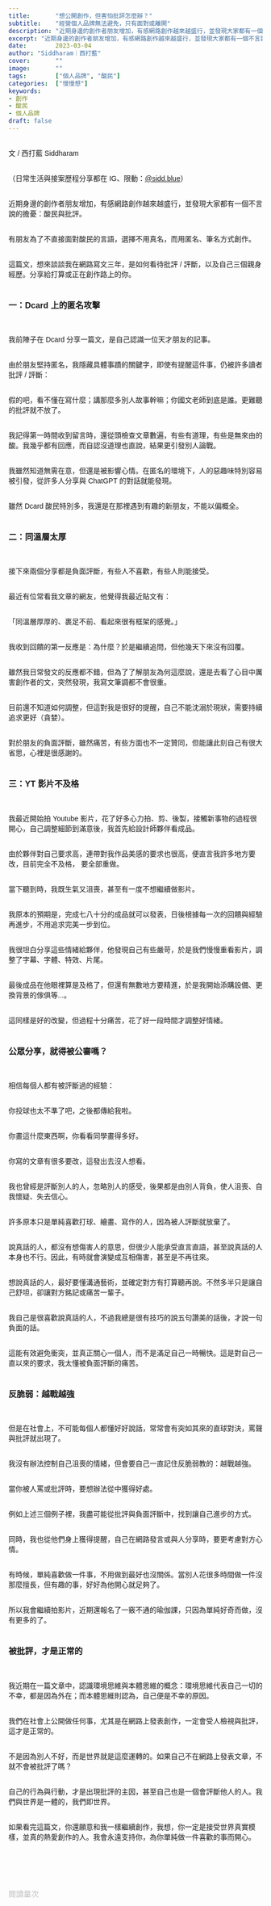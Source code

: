 ```yaml
---
title:       "想公開創作，但害怕批評怎麼辦？"
subtitle:    "經營個人品牌無法避免，只有面對或離開"
description: "近期身邊的創作者朋友增加，有感網路創作越來越盛行，並發現大家都有一個不言說的擔憂：酸民與批評..."
excerpt: "近期身邊的創作者朋友增加，有感網路創作越來越盛行，並發現大家都有一個不言說的擔憂：酸民與批評。..."
date:        2023-03-04
author: "Siddharam｜西打藍"
cover:       ""
image:       ""
tags:        ["個人品牌", "酸民"]
categories:  ["慢慢想"]
keywords:
- 創作
- 酸民
- 個人品牌
draft: false
---
```


<article style="font-family: 'Noto Sans TC', '微軟正黑體', sans-serif; font-weight: 300;">

<br>文 / 西打藍 Siddharam<br><br>

（日常生活與接案歷程分享都在 IG、限動：<a href="https://www.instagram.com/sidd.blue/" target="_blank">@sidd.blue</a>）<br><br>

近期身邊的創作者朋友增加，有感網路創作越來越盛行，並發現大家都有一個不言說的擔憂：酸民與批評。<br><br>

有朋友為了不直接面對酸民的言語，選擇不用真名，而用匿名、筆名方式創作。<br><br>

這篇文，想來談談我在網路寫文三年，是如何看待批評 / 評斷，以及自己三個親身經歷。分享給打算或正在創作路上的你。<br><br>

<h3 class="article-h1-color">一：Dcard 上的匿名攻擊</h3><br>

我前陣子在 Dcard 分享一篇文，是自己認識一位天才朋友的記事。<br><br>

由於朋友堅持匿名，我隱藏具體事蹟的關鍵字，即使有提醒這件事，仍被許多讀者批評 / 評斷：<br><br>

假的吧，看不懂在寫什麼；講那麼多別人故事幹嘛；你國文老師到底是誰。更難聽的批評就不放了。<br><br>

我記得第一時間收到留言時，還從頭檢查文章數遍，有些有道理，有些是無來由的酸。我幾乎都有回應，而自認沒道理也直說，結果更引發別人論戰。<br><br>

我雖然知道無需在意，但還是被影響心情。在匿名的環境下，人的惡趣味特別容易被引發，從許多人分享與 ChatGPT 的對話就能發現。<br><br>

雖然 Dcard 酸民特別多，我還是在那裡遇到有趣的新朋友，不能以偏概全。<br><br>


<h3 class="article-h1-color">二：同溫層太厚</h3><br>

接下來兩個分享都是負面評斷，有些人不喜歡，有些人則能接受。<br><br>

最近有位常看我文章的網友，他覺得我最近貼文有：<br><br>

「同溫層厚厚的、裹足不前、看起來很有框架的感覺。」<br><br>

我收到回饋的第一反應是：為什麼？於是繼續追問，但他幾天下來沒有回覆。<br><br>

雖然我日常發文的反應都不錯，但為了了解朋友為何這麼說，還是去看了心目中厲害創作者的文，突然發現，我寫文筆調都不會很重。<br><br>

目前還不知道如何調整，但這對我是很好的提醒，自己不能沈溺於現狀，需要持續追求更好（貪婪）。<br><br>

對於朋友的負面評斷，雖然痛苦，有些方面也不一定贊同，但能讓此刻自己有很大省思，心裡是很感謝的。<br><br>


<h3 class="article-h1-color">三：YT 影片不及格</h3><br>

我最近開始拍 Youtube 影片，花了好多心力拍、剪、後製，接觸新事物的過程很開心，自己調整細節到滿意後，我首先給設計師夥伴看成品。<br><br>

由於夥伴對自己要求高，連帶對我作品美感的要求也很高，便直言我許多地方要改，目前完全不及格，
要全部重做。<br><br>

當下聽到時，我既生氣又沮喪，甚至有一度不想繼續做影片。<br><br>

我原本的預期是，完成七八十分的成品就可以發表，日後根據每一次的回饋與經驗再進步，不用追求完美一步到位。<br><br>

我很坦白分享這些情緒給夥伴，他發現自己有些嚴苛，於是我們慢慢重看影片，調整了字幕、字體、特效、片尾。<br><br>

最後成品在他眼裡算是及格了，但還有無數地方要精進，於是我開始添購設備、更換背景的傢俱等...。<br><br>

這同樣是好的改變，但過程十分痛苦，花了好一段時間才調整好情緒。<br><br>


<h3 class="article-h1-color">公眾分享，就得被公審嗎？</h3><br>

相信每個人都有被評斷過的經驗：<br><br>

你投球也太不準了吧，之後都傳給我啦。<br><br>

你畫這什麼東西啊，你看看同學畫得多好。<br><br>

你寫的文章有很多要改，這發出去沒人想看。<br><br>

我也曾經是評斷別人的人，忽略別人的感受，後果都是由別人背負，使人沮喪、自我懷疑、失去信心。<br><br>

許多原本只是單純喜歡打球、繪畫、寫作的人，因為被人評斷就放棄了。<br><br>

說真話的人，都沒有想傷害人的意思，但很少人能承受直言直語，甚至說真話的人本身也不行。因此，有時就會演變成互相傷害，甚至是不再往來。<br><br>

想說真話的人，最好要懂溝通藝術，並確定對方有打算聽再說。不然多半只是讓自己舒坦，卻讓對方銘記或痛苦一輩子。<br><br>

我自己是很喜歡說真話的人，不過我總是很有技巧的說五句讚美的話後，才說一句負面的話。<br><br>

這能有效避免衝突，並真正關心一個人，而不是滿足自己一時暢快。這是對自己一直以來的要求，我太懂被負面評斷的痛苦。<br><br>

<h3 class="article-h1-color">反脆弱：越戰越強</h3><br>

但是在社會上，不可能每個人都懂好好說話，常常會有突如其來的直球對決，罵聲與批評就出現了。<br><br>

我沒有辦法控制自己沮喪的情緒，但會要自己一直記住反脆弱教的：越戰越強。<br><br>

當你被人罵或批評時，要想辦法從中獲得好處。<br><br>

例如上述三個例子裡，我盡可能從批評與負面評斷中，找到讓自己進步的方式。<br><br>

同時，我也從他們身上獲得提醒，自己在網路發言或與人分享時，要更考慮對方心情。<br><br>

有時候，單純喜歡做一件事，不用做到最好也沒關係。當別人花很多時間做一件沒那麼擅長，但有趣的事，好好為他開心就足夠了。<br><br>

所以我會繼續拍影片，近期還報名了一竅不通的瑜伽課，只因為單純好奇而做，沒有更多的了。<br><br>


<h3 class="article-h1-color">被批評，才是正常的</h3><br>

我近期在一篇文章中，認識環境思維與本體思維的概念：環境思維代表自己一切的不幸，都是因為外在；而本體思維則認為，自己便是不幸的原因。<br><br>

我們在社會上公開做任何事，尤其是在網路上發表創作，一定會受人檢視與批評，這才是正常的。<br><br>

不是因為別人不好，而是世界就是這麼運轉的。如果自己不在網路上發表文章，不就不會被批評了嗎？<br><br>

自己的行為與行動，才是出現批評的主因，甚至自己也是一個會評斷他人的人。我們與世界是一體的，我們即世界。<br><br>

如果看完這篇文，你還願意和我一樣繼續創作，我想，你一定是接受世界真實模樣，並真的熱愛創作的人。我會永遠支持你，為你單純做一件喜歡的事而開心。<br><br>



<!-- <h3 class="article-h1-color"></h3><br> -->

<br><br><br>

</article>

<div style="color: #bfbfbf; font-size: 15px;" id="busuanzi_container_page_pv">
  閱讀量<span id="busuanzi_value_page_pv"></span>次
</div>

<script src="../../js/post.js"></script>




